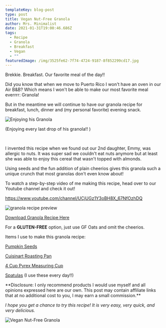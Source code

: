 ```yaml
---
templateKey: blog-post
type: post
title: Vegan Nut-Free Granola
author: Mrs. Minimalist
date: 2021-01-31T19:00:46.686Z
tags:
  - Recipe
  - Granola
  - Breakfast
  - Vegan
  - ""
featuredImage: /img/3525fe62-7f74-4724-9187-8f852299cd17.jpg
---
```

Brekkie.  Breakfast.  Our favorite meal of the day!! 

Did you know that when we move to Puerto Rico I won't have an oven in our Air B&B?  Which means I won't be able to make our most favorite meal everrrr:  Granola!

But in the meantime we will continue to have our granola recipe for breakfast, lunch, dinner and (my personal favorite) evening snack.  

![Enjoying his Granola](/img/img_7897.jpg "Kai eating our Vegan Granola ")

 (Enjoying every last drop of his granola!! )

<br/> 

I invented this recipe when we found out our 2nd daughter, Emmy, was allergic to nuts.  It was super sad we couldn't eat nuts anymore but at least she was able to enjoy this cereal that wasn't topped with almonds.  

Using seeds and the fun addition of plain cheerios gives this granola such a unique crunch that most granolas don't even know about!    

To watch a step-by-step video of me making this recipe, head over to our Youtube channel and check it out!  

<a href="https://www.youtube.com/channel/UCjUGz1Y3oBH8X_67NfOzhDQ">https://www.youtube.com/channel/UCjUGz1Y3oBH8X_67NfOzhDQ</a>

![granola recipe preview](/img/granola-recipe-preview.jpg "Granola Recipe")

<a download href="/img/Granola Recipe.pdf">Download Granola Recipe Here</a>

For a **GLUTEN-FREE** option, just use GF Oats and omit the cheerios.  

Items I use to make this granola recipe: 

[Pumpkin Seeds ](https://amzn.to/3crXn79)

[Cuisinart Roasting Pan](https://amzn.to/3afLo9U)

[4 Cup Pyrex Measuring Cup](https://amzn.to/36vwwDd)

[Spatulas](https://amzn.to/2MlhMjt) (I use these every day!!)

\*\*Disclosure: I only recommend products I would use myself and all opinions expressed here are our own. This post may contain affiliate links that at no additional cost to you, I may earn a small commission.\*\*

*I hope you get a chance to try this recipe!  It is very easy, very quick, and very delicious.*

![](/img/d1b48af4-c8cd-4078-ba45-c396db184fd7.jpg "Vegan Nut-Free Granola")